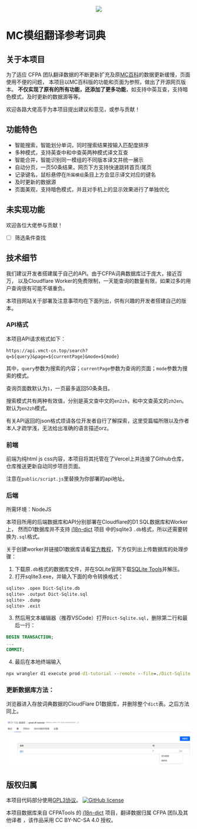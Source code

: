 <div align="center">
<img height="150" src="public/favicon.ico"/>
</div>

# MC模组翻译参考词典

## 关于本项目

为了适应 CFPA 团队翻译数据的不断更新扩充及原[MC百科](https://dict.mcmod.cn/)的数据更新缓慢，页面使用不便的问题，
本项目以MC百科版的功能和页面为参照，做出了开源网页版本。
**不仅实现了原有的所有功能，还添加了更多功能**，如支持中英互查，支持暗色模式，及时更新的数据源等等。

欢迎各路大佬高手为本项目提出建议和意见，或参与贡献！

## 功能特色

- 智能搜索，智能划分单词，同时搜索结果按输入匹配度排序
- 多种模式，支持英查中和中查英两种模式译文互查
- 智能合并，智能识别同一模组的不同版本译文并统一展示
- 自动分页，一页50条结果，网页下方支持快速跳转首页/尾页
- 记录键名，鼠标悬停在`所属模组`条目上方会显示译文对应的键名
- 及时更新的数据源
- 页面美观，支持暗色模式，并且对手机上的显示效果进行了单独优化

## 未实现功能

欢迎各位大佬参与贡献！

- [ ] 筛选条件查找

## 技术细节

我们建议开发者搭建属于自己的API。由于CFPA词典数据库过于庞大，接近百万，
以及Cloudflare Worker的免费限制，一天能查询的数量有限，如果过多的用户查询很有可能不堪重负。

本项目网站关于部署及注意事项均在下面列出，供有兴趣的开发者搭建自己的版本。

### API格式

本项目API请求格式如下：

```
https://api.vmct-cn.top/search?q=${query}&page=${currentPage}&mode=${mode}
```

其中，`query`参数为搜索的内容；`currentPage`参数为查询的页面；`mode`参数为搜索的模式。

查询页面数默认为`1`，一页最多返回50条条目。

搜索模式共有两种有效值，分别是英文查中文的`en2zh`，和中文查英文的`zh2en`。默认为`en2zh`模式。

有关API返回的json格式烦请各位开发者自行了解探索，这里受篇幅所限以及作者本人才疏学浅，无法给出准确的语言描述orz。

### 前端

前端为纯html js css内容，本项目将其托管在了Vercel上并连接了Github仓库，仓库推送更新自动同步项目页面。

注意在`public/script.js`里替换为你部署的api地址。

### 后端

所需环境：NodeJS

本项目所用的后端数据库和API分别部署在Cloudflare的D1 SQL数据库和Worker上，
然而D1数据库并不支持 [i18n-dict](https://github.com/CFPATools/i18n-dict) 项目
中的sqlite3 `.db`格式，所以还需要转换为`.sql`格式。

关于创建worker并链接D1数据库请看[官方教程](https://developers.cloudflare.com/d1/get-started/)，下方仅列出上传数据库的处理步骤：

1. 下载原`.db`格式的数据库文件，并在SQLite官网下载[SQLite Tools](https://www.sqlite.org/2025/sqlite-tools-win-x64-3490100.zip)并解压。
2. 打开sqlite3.exe，并输入下面的命令转换格式：

```
sqlite> .open Dict-Sqlite.db
sqlite> .output Dict-Sqlite.sql
sqlite> .dump
sqlite> .exit
```

3. 然后用文本编辑器（推荐VSCode）打开`Dict-Sqlite.sql`，删除第二行和最后一行：

```sql
BEGIN TRANSACTION;
...
COMMIT;
```

4. 最后在本地终端输入

```cmd
npx wrangler d1 execute prod-d1-tutorial --remote --file=./Dict-Sqlite.sql
```

### 更新数据库方法：

浏览器进入存放词典数据的CloudFlare D1数据库，并删除整个`dict`表。之后方法同上。

![截图](cloudflare.png)

## 版权归属

本项目代码部分使用[GPL3协议](LICENSE.md)。
[![GitHub license](https://img.shields.io/github/license/Wulian233/mcmod-translation-dict?style=flat-square)](LICENSE.md)

本项目数据库来自 CFPATools 的 [i18n-dict](https://github.com/CFPATools/i18n-dict) 项目，翻译数据归属 CFPA 团队及其他译者 ，该作品采用 CC BY-NC-SA 4.0 授权。
